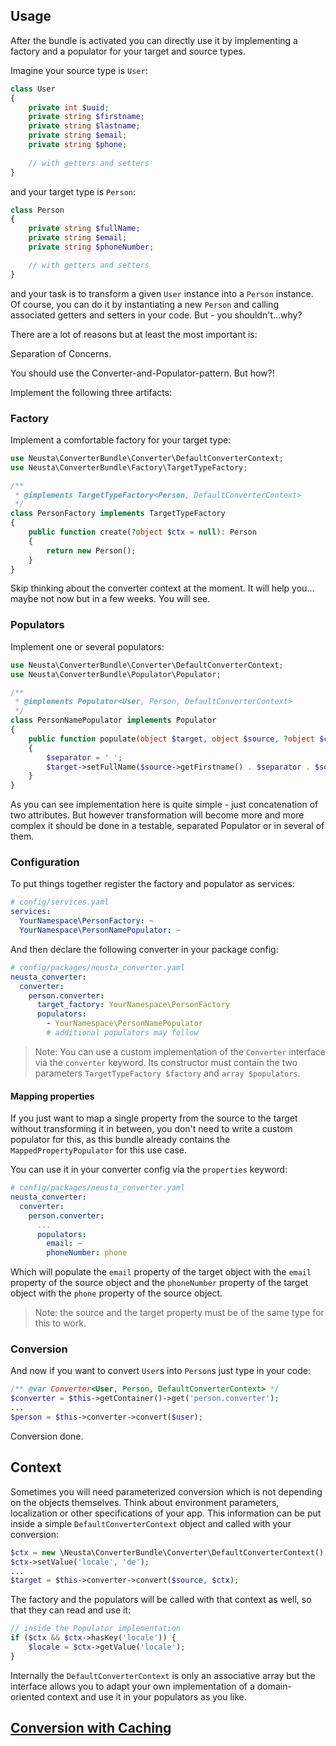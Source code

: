 ## Usage

After the bundle is activated you can directly use it by implementing a factory and a populator for your target and
source types.

Imagine your source type is `User`:

```php
class User
{
    private int $uuid;
    private string $firstname;
    private string $lastname;
    private string $email;
    private string $phone;
    
    // with getters and setters
}
```

and your target type is `Person`:

```php
class Person
{
    private string $fullName;
    private string $email;
    private string $phoneNumber;

    // with getters and setters
}
```

and your task is to transform a given `User` instance into a `Person` instance.
Of course, you can do it by instantiating a new `Person` and calling associated getters and setters in your code.
But - you shouldn't...why?

There are a lot of reasons but at least the most important is:

Separation of Concerns.

You should use the Converter-and-Populator-pattern. But how?!

Implement the following three artifacts:

### Factory

Implement a comfortable factory for your target type:

```php
use Neusta\ConverterBundle\Converter\DefaultConverterContext;
use Neusta\ConverterBundle\Factory\TargetTypeFactory;

/**
 * @implements TargetTypeFactory<Person, DefaultConverterContext>
 */
class PersonFactory implements TargetTypeFactory
{
    public function create(?object $ctx = null): Person
    {
        return new Person();
    }
}
```

Skip thinking about the converter context at the moment. It will help you...
maybe not now but in a few weeks. You will see.

### Populators

Implement one or several populators:

```php
use Neusta\ConverterBundle\Converter\DefaultConverterContext;
use Neusta\ConverterBundle\Populator\Populator;

/**
 * @implements Populator<User, Person, DefaultConverterContext>
 */
class PersonNamePopulator implements Populator
{
    public function populate(object $target, object $source, ?object $ctx = null): void
    {
        $separator = ' ';
        $target->setFullName($source->getFirstname() . $separator . $source->getLastname());
    }
}
```

As you can see implementation here is quite simple - just concatenation of two attributes.
But however transformation will become more and more complex it should be done in a testable,
separated Populator or in several of them.

### Configuration

To put things together register the factory and populator as services:

```yaml
# config/services.yaml
services:
  YourNamespace\PersonFactory: ~
  YourNamespace\PersonNamePopulator: ~
```

And then declare the following converter in your package config:

```yaml
# config/packages/neusta_converter.yaml
neusta_converter:
  converter:
    person.converter:
      target_factory: YourNamespace\PersonFactory
      populators:
        - YourNamespace\PersonNamePopulator
        # additional populators may follow
```

> Note: You can use a custom implementation of the `Converter` interface via the `converter` keyword.
> Its constructor must contain the two parameters `TargetTypeFactory $factory` and `array $populators`.

#### Mapping properties

If you just want to map a single property from the source to the target without transforming it in between, you don't
need to write a custom populator for this, as this bundle already contains the `MappedPropertyPopulator` for this use
case.

You can use it in your converter config via the `properties` keyword:

```yaml
# config/packages/neusta_converter.yaml
neusta_converter:
  converter:
    person.converter:
      ...
      populators:
        email: ~
        phoneNumber: phone
```

Which will populate the `email` property of the target object with the `email` property of the source object and the
`phoneNumber` property of the target object with the `phone` property of the source object.

> Note: the source and the target property must be of the same type for this to work.

### Conversion

And now if you want to convert `User`s into `Person`s just type in your code:

```php
/** @var Converter<User, Person, DefaultConverterContext> */
$converter = $this->getContainer()->get('person.converter');
...
$person = $this->converter->convert($user);
```

Conversion done.

## Context

Sometimes you will need parameterized conversion which is not depending on the objects themselves.
Think about environment parameters, localization or other specifications of your app.
This information can be put inside a simple `DefaultConverterContext` object and called with your conversion:

```php
$ctx = new \Neusta\ConverterBundle\Converter\DefaultConverterContext();
$ctx->setValue('locale', 'de');
...
$target = $this->converter->convert($source, $ctx);
```

The factory and the populators will be called with that context as well, so that they can read and
use it:

```php
// inside the Populator implementation
if ($ctx && $ctx->hasKey('locale')) {
    $locale = $ctx->getValue('locale');
}
```

Internally the `DefaultConverterContext` is only an associative array but the interface allows you to adapt your own
implementation of a domain-oriented context and use it in your populators as you like.

## [Conversion with Caching](cached-converter.md)
